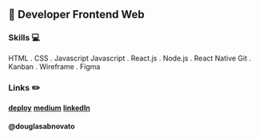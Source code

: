 ## :city_sunset: Developer Frontend Web

### Skills 💻
HTML . CSS . Javascript
Javascript . React.js . Node.js . React Native
Git . Kanban . Wireframe . Figma

### Links :pencil2:
[**deploy**](https://linktr.ee/douglasabnovato/)
[**medium**](https://medium.com/@douglasabnovato)
[**linkedIn**](https://www.linkedin.com/in/douglasabnovato)

#### @douglasabnovato
